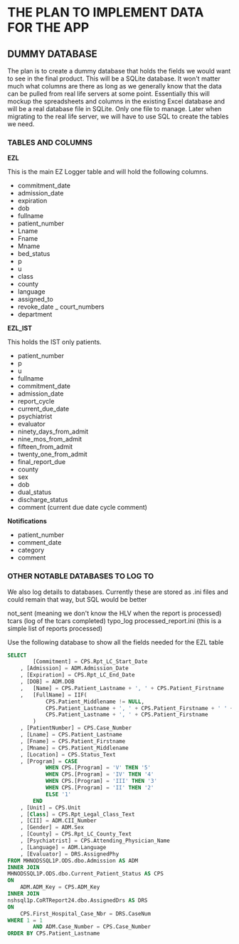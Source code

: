 # THE PLAN TO IMPLEMENT DATA FOR THE APP

## DUMMY DATABASE

The plan is to create a dummy database that holds the fields we would want to see in the final product. This will be a SQLite database. It won't matter much what columns are there as long as we generally know that the data can be pulled from real life servers at some point. Essentially this will mockup the spreadsheets and columns in the existing Excel database and will be a real database file in SQLite. Only one file to manage. Later when migrating to the real life server, we will have to use SQL to create the tables we need.

### TABLES AND COLUMNS

__EZL__

This is the main EZ Logger table and will hold the following columns.

- commitment_date
- admission_date
- expiration
- dob
- fullname
- patient_number
- Lname
- Fname
- Mname
- bed_status
- p
- u
- class
- county
- language
- assigned_to
- revoke_date
_ court_numbers
- department

__EZL_IST__

This holds the IST only patients.

- patient_number
- p
- u
- fullname
- commitment_date
- admission_date
- report_cycle
- current_due_date
- psychiatrist
- evaluator
- ninety_days_from_admit
- nine_mos_from_admit
- fifteen_from_admit
- twenty_one_from_admit
- final_report_due
- county
- sex
- dob
- dual_status
- discharge_status
- comment (current due date cycle comment)

__Notifications__

- patient_number
- comment_date
- category
- comment

### OTHER NOTABLE DATABASES TO LOG TO

We also log details to databases. Currently these are stored as .ini files and could remain that way, but SQL would be better

not_sent (meaning we don't know the HLV when the report is processed)
tcars (log of the tcars completed)
typo_log
processed_report.ini (this is a simple list of reports processed)

Use the following database to show all the fields needed for the EZL table

```SQL
SELECT
		[Commitment] = CPS.Rpt_LC_Start_Date
	, [Admission] = ADM.Admission_Date
	, [Expiration] = CPS.Rpt_LC_End_Date
	, [DOB] = ADM.DOB
	,	[Name] = CPS.Patient_Lastname + ', ' + CPS.Patient_Firstname
	,	[FullName] = IIF(
			CPS.Patient_Middlename != NULL,
			CPS.Patient_Lastname + ', ' + CPS.Patient_Firstname + ' ' + CPS.Patient_Middlename,
			CPS.Patient_Lastname + ', ' + CPS.Patient_Firstname
		)
	, [PatientNumber] = CPS.Case_Number
	, [Lname] = CPS.Patient_Lastname
	, [Fname] = CPS.Patient_Firstname
	, [Mname] = CPS.Patient_Middlename
	, [Location] = CPS.Status_Text
	, [Program]	= CASE
			WHEN CPS.[Program] = 'V' THEN '5'
			WHEN CPS.[Program] = 'IV' THEN '4'
			WHEN CPS.[Program] = 'III' THEN '3'
			WHEN CPS.[Program] = 'II' THEN '2'
			ELSE '1'
		END
	, [Unit] = CPS.Unit
	, [Class] = CPS.Rpt_Legal_Class_Text
	, [CII] = ADM.CII_Number
	, [Gender] = ADM.Sex
	, [County] = CPS.Rpt_LC_County_Text
	, [Psychiatrist] = CPS.Attending_Physician_Name
	, [Language] = ADM.Language
	, [Evaluator] = DRS.AssignedPhy
FROM MHNODSSQL1P.ODS.dbo.Admission AS ADM
INNER JOIN
MHNODSSQL1P.ODS.dbo.Current_Patient_Status AS CPS
ON
	ADM.ADM_Key = CPS.ADM_Key
INNER JOIN
nshsql1p.CoRTReport24.dbo.AssignedDrs AS DRS
ON
	CPS.First_Hospital_Case_Nbr = DRS.CaseNum
WHERE 1 = 1
		AND ADM.Case_Number = CPS.Case_Number
ORDER BY CPS.Patient_Lastname
```